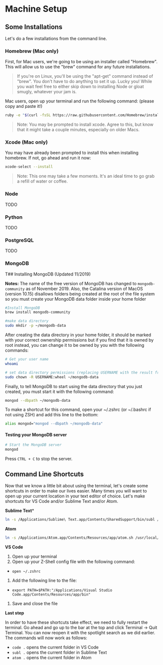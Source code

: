# Machine Setup

## Some Installations

Let's do a few installations from the command line. 

### Homebrew (Mac only)

First, for Mac users, we're going to be using an installer called "Homebrew". This will allow us to use the "brew" command for any future installations.

> If you're on Linux, you'll be using the "apt-get" command instead of "brew". You don't have to do anything to set it up. Lucky you! While you wait feel free to either skip down to installing Node or gloat smugly, whatever your jam is.

Mac users, open up your terminal and run the following command: (please copy and paste it!)

```sh
ruby -e "$(curl -fsSL https://raw.githubusercontent.com/Homebrew/install/master/install)"
```

> Note: You may be prompted to install xcode. Agree to this, but know that it might take a couple minutes, especially on older Macs.

### Xcode (Mac only)

You may have already been prompted to install this when installing homebrew. If not, go ahead and run it now:

```sh
xcode-select --install
```

> Note: This one may take a few moments. It's an ideal time to go grab a refill of water or coffee.

### Node

TODO

### Python

TODO

### PostgreSQL

TODO

### MongoDB

T## Installing MongoDB (Updated 11/2019)

**Notes:** The name of the free version of MongoDB has changed to `mongodb-community` as of November 2019. Also, the Catalina version of MacOS (version 10.15) disallows folders being created at the root of the file system so you must create your MongoDB data folder inside your home folder

```sh
#Install MongoDB
brew install mongodb-community

#make data directory
sudo mkdir -p ~/mongodb-data
```

After creating the data directory in your home folder, it should be marked with your correct ownership permissions but if you find that it is owned by root instead, you can change it to be owned by you with the following commands:

```sh
# Get your user name
whoami

# set data directory permissions (replacing USERNAME with the result from whoami above)
sudo chown -R USERNAME:wheel ~/mongodb-data
```

Finally, to tell MongoDB to start using the data directory that you just created, you must start it with the following command:

```sh
mongod --dbpath ~/mongodb-data
```

To make a shortcut for this command, open your ~/.zshrc (or ~/.bashrc if not using ZSH) and add this line to the bottom:

```sh
alias mongod="mongod --dbpath ~/mongodb-data"
```

#### Testing your MongoDB server

```sh
# Start the MongoDB server
mongod
```

Press `CTRL + C` to stop the server.

## Command Line Shortcuts

Now that we know a little bit about using the terminal, let's create some shortcuts in order to make our lives easier. Many times you will want to open up your current location in your text editor of choice. Let's make shortcuts for VS Code and/or Sublime Text and/or Atom.

**Sublime Text***

```bash
ln -s /Applications/Sublime\ Text.app/Contents/SharedSupport/bin/subl /usr/local/bin/subl
```

**Atom**

```bash
ln -s /Applications/Atom.app/Contents/Resources/app/atom.sh /usr/local/bin/atom
```

**VS Code**

1. Open up your terminal
1. Open up your Z-Shell config file with the following command: 
  * `open ~/.zshrc`
1. Add the following line to the file:
  * `export PATH=$PATH:"/Applications/Visual Studio Code.app/Contents/Resources/app/bin"`
1. Save and close the file

**Last step**

In order to have these shortcuts take effect, we need to fully restart the terminal. Go ahead and go up to the bar at the top and click Terminal -> Quit Terminal. You can now reopen it with the spotlight search as we did earlier. The commands will now work as follows:

 * `code .` opens the current folder in VS Code
 * `subl .` opens the current folder in Sublime Text
 * `atom .` opens the current folder in Atom
 
